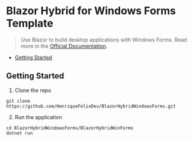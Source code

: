# Blazor Hybrid for Windows Forms Template

> Use Blazor to build desktop applications with Windows Forms. Read more in the [Official Documentation](https://learn.microsoft.com/en-us/aspnet/core/blazor/hybrid/?view=aspnetcore-9.0).

- [Getting Started](#getting-started)

## Getting Started

1. Clone the repo

```
git clone https://github.com/HenriqueFelixDev/BlazorHybridWindowsForms.git
```

2. Run the application
```
cd BlazorHybridWindowsForms/BlazorHybridWinForms
dotnet run
```

